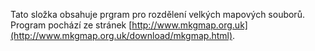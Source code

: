 Tato složka obsahuje prgram pro rozdělení velkých mapových souborů. Program pochází ze stránek [http://www.mkgmap.org.uk](http://www.mkgmap.org.uk/download/mkgmap.html).